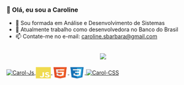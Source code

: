 ### 👋 Olá, eu sou a Caroline

- 🔭 Sou formada em Análise e Desenvolvimento de Sistemas
- 🌱 Atualmente trabalho como desenvolvedora no Banco do Brasil
- 📫 Contate-me no e-mail: caroline.sbarbara@gmail.com

##

<div align="center">
  <a href="https://github.com/carolinebarbara">
  <img width="48%" src="https://github-readme-stats.vercel.app/api/top-langs/?username=carolinebarbara&hide_progress=false&hide=css,html&layout=compact&theme=midnight-purple"/>
</div>
<div style="display: inline_block"><br>
  <img align="center" alt="Carol-Js" height="30" width="40" src="https://cdn.jsdelivr.net/gh/devicons/devicon@latest/icons/java/java-original-wordmark.svg">
  <img align="center" alt="Carol-Js" height="30" width="40" src="https://raw.githubusercontent.com/devicons/devicon/master/icons/javascript/javascript-plain.svg">
  <img align="center" alt="Carol-HTML" height="30" width="40" src="https://raw.githubusercontent.com/devicons/devicon/master/icons/html5/html5-original.svg">
  <img align="center" alt="Carol-CSS" height="30" width="40" src="https://raw.githubusercontent.com/devicons/devicon/master/icons/css3/css3-original.svg">
  <img align="center" alt="Carol-CSS" height="30" width="40" src="https://cdn.jsdelivr.net/gh/devicons/devicon@latest/icons/angular/angular-original.svg">
</div>
  
  ##
